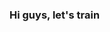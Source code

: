 ### Hi guys, let's train

<!--
**DhieisonMS/DhieisonMS** is a ✨ _special_ ✨ repository because its `README.md` (this file) appears on your GitHub profile.
